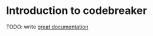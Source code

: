 # Introduction to codebreaker

TODO: write [great documentation](http://jacobian.org/writing/great-documentation/what-to-write/)

